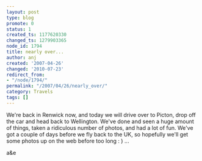 ```yaml
---
layout: post
type: blog
promote: 0
status: 1
created_ts: 1177620330
changed_ts: 1279903365
node_id: 1794
title: nearly over...
author: anj
created: '2007-04-26'
changed: '2010-07-23'
redirect_from:
- "/node/1794/"
permalink: "/2007/04/26/nearly_over/"
category: Travels
tags: []
---
```

We're back in Renwick now, and today we will drive over to Picton, drop off the car and head back to Wellington.  We've done and seen a huge amount of things, taken a ridiculous number of photos, and had a lot of fun.  We've got a couple of days before we fly back to the UK, so hopefully we'll get some photos up on the web before too long : ) ...

a&e
